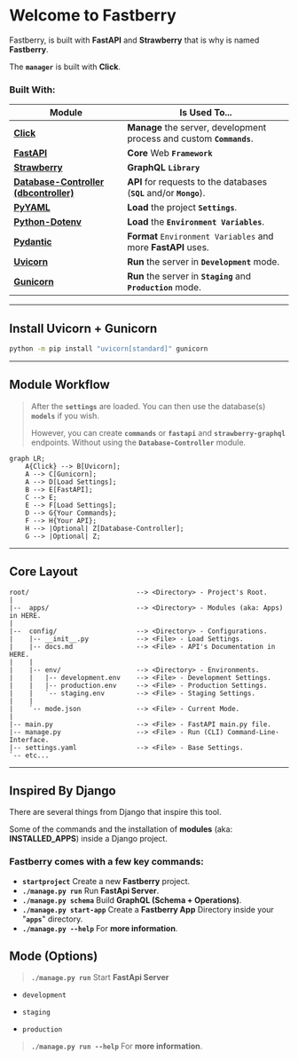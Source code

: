 # Welcome to **Fastberry**

Fastberry, is built with **FastAPI** and **Strawberry** that is why is named **Fastberry**.

The **`manager`** is built with **Click**.

### **Built** With:

| Module                                                                            | Is Used To...                                                     |
| --------------------------------------------------------------------------------- | ------------ |
| [**Click**](https://github.com/pallets/click/)                                    | **Manage** the server, development process and custom **`Commands`**. |
| [**FastAPI**](https://fastapi.tiangolo.com/)                                      | **Core** Web **`Framework`**                                          |
| [**Strawberry**](https://strawberry.rocks/)                                       | **GraphQL** **`Library`**                                             |
| [**Database-Controller (dbcontroller)**](https://hlop3z.github.io/dbcontroller/)  | **API** for requests to the databases (**`SQL`** and/or **`Mongo`**). |
| [**PyYAML**](https://pypi.org/project/PyYAML/)                                    | **Load** the project **`Settings`**.                                  |
| [**Python-Dotenv**](https://pypi.org/project/python-dotenv/)                      | **Load** the **`Environment Variables`**.                             |
| [**Pydantic**](https://pydantic-docs.helpmanual.io/)                              | **Format** `Environment Variables` and more **FastAPI** uses.         |
| [**Uvicorn**](https://www.uvicorn.org/)                                           | **Run** the server in **`Development`** mode.                         |
| [**Gunicorn**](https://gunicorn.org/)                                             | **Run** the server in **`Staging`** and **`Production`** mode.        |

---

## **Install** Uvicorn + Gunicorn

``` sh
python -m pip install "uvicorn[standard]" gunicorn
```

---

## **Module** Workflow

> After the **`settings`** are loaded. You can then use the database(s) **`models`** if you wish.
>
> However, you can create **`commands`** or **`fastapi`** and **`strawberry-graphql`** endpoints. 
> Without using the **`Database-Controller`** module.

``` mermaid
graph LR;
    A{Click} --> B[Uvicorn];
    A --> C[Gunicorn];
    A --> D[Load Settings];
    B --> E[FastAPI];
    C --> E;
    E --> F[Load Settings];
    D --> G{Your Commands};
    F --> H{Your API};
    H --> |Optional| Z[Database-Controller];
    G --> |Optional| Z;
```

---

## **Core** Layout

```text
root/                           --> <Directory> - Project's Root.
|
|--  apps/                      --> <Directory> - Modules (aka: Apps) in HERE.
|
|--  config/                    --> <Directory> - Configurations.
|    |-- __init__.py            --> <File> - Load Settings.
|    |-- docs.md                --> <File> - API's Documentation in HERE.
|    |
|    |-- env/                   --> <Directory> - Environments.
|    |   |-- development.env    --> <File> - Development Settings.
|    |   |-- production.env     --> <File> - Production Settings.
|    |   `-- staging.env        --> <File> - Staging Settings.
|    |
|    `-- mode.json              --> <File> - Current Mode.
|
|-- main.py                     --> <File> - FastAPI main.py file.
|-- manage.py                   --> <File> - Run (CLI) Command-Line-Interface.
|-- settings.yaml               --> <File> - Base Settings.
`-- etc...
```

---

## Inspired By **Django**

There are several things from Django that inspire this tool.

Some of the commands and the installation of **modules** (aka: **INSTALLED_APPS**) inside a Django project.

### **Fastberry** comes with a few key **commands**:

- **`startproject`** Create a new **Fastberry** project.
- **`./manage.py run`** Run **FastApi Server**.
- **`./manage.py schema`** Build **GraphQL (Schema + Operations)**.
- **`./manage.py start-app`** Create a **Fastberry App** Directory inside your "**`apps`**" directory.
- **`./manage.py --help`** For **more information**.

## **Mode** (Options)

> **`./manage.py run`** Start **FastApi Server**

- `development`

- `staging`

- `production`

> **`./manage.py run --help`** For **more information**.

